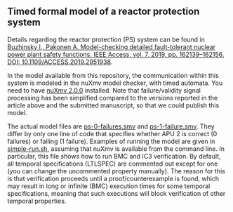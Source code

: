 ## Timed formal model of a reactor protection system

Details regarding the reactor protection (PS) system can be found in [Buzhinsky I., Pakonen A. Model-checking detailed fault-tolerant nuclear power plant safety functions. IEEE Access, vol. 7, 2019, pp. 162139–162156. DOI: 10.1109/ACCESS.2019.2951938](https://ieeexplore.ieee.org/document/8892461/).

In the model available from this repository, the communication within this system is modeled in the nuXmv model checker, with timed automata. You need to have [nuXmv 2.0.0](https://nuxmv.fbk.eu/) installed.
Note that failure/validity signal processing has been simplified compared to the versions reported in the article above and the submitted manuscript, so that we could publish this model.

The actual model files are [ps-0-failures.smv](ps-0-failures.smv) and [ps-1-failure.smv](ps-1-failure.smv). They differ by only one line of code that specifies whether APU 2 is correct (0 failures) or failing (1 failure). Examples of running the model are given in [simple-run.sh](simple-run.sh), assuming that nuXmv is available from the command line. In particular, this file shows how to run BMC and IC3 verification. By default, all temporal specifications (LTLSPEC) are commented out except for one (you can change the uncommented property manually). The reason for this is that verification proceeds until a proof/counterexample is found, which may result in long or infinite (BMC) execution times for some temporal specifications, meaning that such executions will block verification of other temporal properties.
